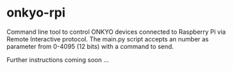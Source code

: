 # onkyo-rpi
Command line tool to control ONKYO devices connected to Raspberry Pi via Remote Interactive protocol. The main.py script accepts an number as parameter from 0-4095 (12 bits) with a command to send.

Further instructions coming soon ...